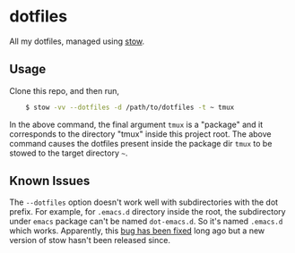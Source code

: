 dotfiles
========

All my dotfiles, managed using
[stow](https://www.gnu.org/software/stow/).

Usage
-----

Clone this repo, and then run,

``` bash
    $ stow -vv --dotfiles -d /path/to/dotfiles -t ~ tmux
```

In the above command, the final argument `tmux` is a "package" and it
corresponds to the directory "tmux" inside this project root. The
above command causes the dotfiles present inside the package dir
`tmux` to be stowed to the target directory `~`.

Known Issues
------------

The `--dotfiles` option doesn't work well with subdirectories with the
dot prefix. For example, for `.emacs.d` directory inside the root, the
subdirectory under `emacs` package can't be named `dot-emacs.d`. So
it's named `.emacs.d` which works. Apparently, this [bug has been
fixed](https://github.com/aspiers/stow/issues/33) long ago but a new
version of stow hasn't been released since.
